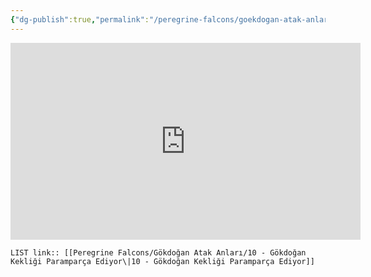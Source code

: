 ```yaml
---
{"dg-publish":true,"permalink":"/peregrine-falcons/goekdogan-atak-anlari/10-goekdogan-kekligi-paramparca-ediyor/","updated":"2024-09-21T16:44:37.388+03:00"}
---
```


<iframe width="560" height="315" src="https://www.youtube.com/embed/KfhnPRgk1EI?si=UCBzPA6HW6RAxQFh" title="YouTube video player" frameborder="0" allow="accelerometer; autoplay; clipboard-write; encrypted-media; gyroscope; picture-in-picture; web-share" referrerpolicy="strict-origin-when-cross-origin" allowfullscreen></iframe>

`LIST link:: [[Peregrine Falcons/Gökdoğan Atak Anları/10 - Gökdoğan Kekliği Paramparça Ediyor\|10 - Gökdoğan Kekliği Paramparça Ediyor]]
`


